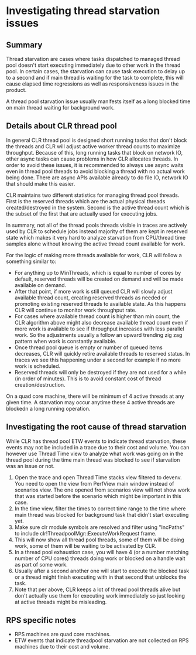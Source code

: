 # Investigating thread starvation issues

## Summary

Thread starvation are cases where tasks dispatched to managed thread pool doesn't start executing immediately due to other work in the thread pool. In certain cases, the starvation can cause task execution to delay up to a second and if main thread is waiting for the task to complete, this will cause elapsed time regressions as well as responsiveness issues in the product.

A thread pool starvation issue usually manifests itself as a long blocked time on main thread waiting for background work.

## Details about CLR thread pool

In general CLR thread pool is designed short running tasks that don't block the threads and CLR will adjust active worker thread counts to maximize throughput. Because of this, long running tasks that block on network IO, other async tasks can cause problems in how CLR allocates threads. In order to avoid these issues, it is recommended to always use async waits even in thread pool threads to avoid blocking a thread with no actual work being done. There are async APIs available already to do file IO, network IO that should make this easier.

CLR maintains two different statistics for managing thread pool threads. First is the reserved threads which are the actual physical threads created/destroyed in the system. Second is the active thread count which is the subset of the first that are actually used for executing jobs. 

In summary, not all of the thread pools threads visible in traces are actively used by CLR to schedule jobs instead majority of them are kept in reserved state which makes it very hard to analyze starvation from CPU/thread time samples alone without knowing the active thread count available for work.

For the logic of making more threads available for work, CLR will follow a something similar to:
* For anything up to MinThreads, which is equal to number of cores by default, reserved threads will be created on demand and will be made available on demand.
* After that point, if more work is still queued CLR will slowly adjust available thread count, creating reserved threads as needed or promoting existing reserved threads to available state. As this happens CLR will continue to monitor work throughput rate. 
* For cases where available thread count is higher than min count, the CLR algorithm above might also decrease available thread count even if more work is available to see if throughput increases with less parallel work. So the adjustments usually a follow an upward trending zig zag pattern when work is constantly available.
* Once thread pool queue is empty or number of queued items decreases, CLR will quickly retire available threads to reserved status. In traces we see this happening under a second for example if no more work is scheduled. 
* Reserved threads will only be destroyed if they are not used for a while (in order of minutes). This is to avoid constant cost of thread creation/destruction.

On a quad core machine, there will be minimum of 4 active threads at any given time. A starvation may occur anytime these 4 active threads are blockedn a long running operation.

## Investigating the root cause of thread starvation

While CLR has thread pool ETW events to indicate thread starvation, these events may not be included in a trace due to their cost and volume. You can however use Thread Time view to analyze what work was going on in the thread pool during the time main thread was blocked to see if starvation was an issue or not.

1. Open the trace and open Thread Time stacks view filtered to devenv. You need to open the view from PerfView main window instead of scenarios view. The one opened from scenarios view will not show work that was started before the scenario which might be important in this case.
1. In the time view, filter the times to correct time range to the time where main thread was blocked for background task that didn't start executing yet.
1. Make sure clr module symbols are resolved and filter using "IncPaths" to include clr!ThreadpoolMgr::ExecuteWorkRequest frame.
1. This will now show all thread pool threads, some of them will be doing work, some of them will be waiting to be activated by CLR. 
1. In a thread pool exhaustion case, you will have 4 (or a number matching number of CPU cores) threads doing work or blocked on a handle wait as part of some work.
1. Usually after a second another one will start to execute the blocked task or a thread might finish executing with in that second that unblocks the task.
1. Note that per above, CLR keeps a lot of thread pool threads alive but don't actually use them for executing work immediately so just looking at active threads might be misleading.

## RPS specific notes

* RPS machines are quad core machines.
* ETW events that indicate threadpool starvation are not collected on RPS machines due to their cost and volume.
